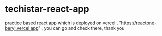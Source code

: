 # techistar-react-app
practice based react app which is deployed on vercel , "https://reactone-beryl.vercel.app" , you can go and check there, thank you
